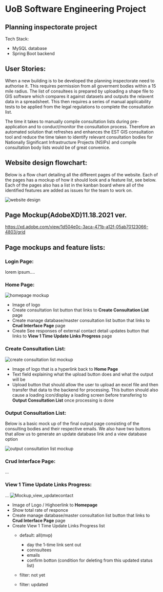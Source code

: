 # UoB Software Engineering Project

## Planning inspectorate project

Tech Stack:
- MySQL database
- Spring Boot backend 

## User Stories:

When a new building is to be developed the planning inspectorate need to authorise it. This requires permission from all goverment bodies within a 15 mile radius. The list of consultees is prepared by uploading a shape file to GIS software which compares it against datasets and outputs the relavent data in a spreadsheet. This then requires a series of manual applicability tests to be applied from the legal regulations to complete the consultation list.

The time it takes to manually compile consultation lists during pre-application and to conduct/monitor the consultation process. Therefore an automated solution that refreshes and enhances the EST GIS consultation tool and reduce the time taken to identify relevant consultation bodies for Nationally Significant Infrastructure Projects (NSIPs) and compile consultation body lists would be of great convenice. 

## Website design flowchart:
Below is a flow chart detailing all the different pages of the website. Each of the pages has a mockup of how it should look and a feature list, see below. Each of the pages also has a list in the kanban board where all of the identified features are added as issues for the team to work on.

![website design](https://github.com/spe-uob/2021-PlanningInspectorate/blob/3d19de0dd1eb1d74e580a53fb4f8e9aa9a23b9a4/DesignChart.png)

## Page Mockup(AdobeXD)11.18.2021 ver.
https://xd.adobe.com/view/1d504e0c-3aca-471b-a12f-05ab70123066-4803/grid

## Page mockups and feature lists:
### Login Page:
lorem ipsum....

### Home Page:
![homepage mockup](https://github.com/spe-uob/2021-PlanningInspectorate/blob/2980b5d4c706ccf812f8bef5c6d9f353c73c91e8/Mockup_HomePage.png)
- Image of logo
- Create consultation list button that links to **Create Consultation List** page
- Create manage database/master consultation list button that links to **Crud Interface Page** page
- Create See responses of external contact detail updates button that links to **View 1 Time Update Links Progress** page


### Create Consultation List:
![create consultation list mockup](https://github.com/spe-uob/2021-PlanningInspectorate/blob/375ad4ae7de0c7ce3651856469bc988c491268d0/Mockup_CreateConsultationList.png)
- Image of logo that is a hyperlink back to **Home Page**
- Text field explaining what the upload button does and what the output will be
- Upload button that should allow the user to upload an excel file and then transfer that data to the backend for processing. This button should also cause a loading icon/display a loading screen before transfering to **Output Consultation List** once processing is done

### Output Consultation List:
Below is a basic mock up of the final output page consisting of the consulting bodies and their respective emails. We also have two buttons that allow us to generate an update database link and a view database option 

![output consultation list mockup](https://github.com/spe-uob/2021-PlanningInspectorate/blob/33382f32cd0b45bde557d928c33c63f5cb469f50/consultation%20output%20page.png)

### Crud Interface Page:
...

### View 1 Time Update Links Progress:
...
![Mockup_view_updatecontact](https://user-images.githubusercontent.com/30760730/142389155-00303f46-9611-40fa-b8a4-c34ecad3670c.png)
- Image of Logo / Highoerlink to **Homepage**
- Show total rate of responce
- Create manage database/master consultation list button that links to **Crud Interface Page** page
- Create View 1 Time Update Links Progress list
   - default: all(mvp)
     - day the 1-time link sent out
     - connsultees
     - emails
     - confirm botton (condition for deleting from this updated status list)

  - filter: not yet
  - filter: updated
  

